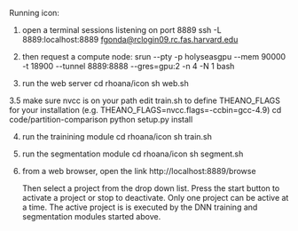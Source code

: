 Running icon:

1. open a terminal sessions listening on port 8889
   ssh -L 8889:localhost:8889 fgonda@rclogin09.rc.fas.harvard.edu

2. then request a compute node:
   srun --pty -p holyseasgpu --mem 90000 -t 18900 --tunnel 8889:8888 --gres=gpu:2 -n 4 -N 1 bash

3. run the web server
   cd rhoana/icon
   sh web.sh

3.5 make sure nvcc is on your path
    edit train.sh to define THEANO_FLAGS for your installation (e.g.
    THEANO_FLAGS=nvcc.flags=-ccbin=gcc-4.9)
    cd code/partition-comparison
    python setup.py install

4. run the trainining module
   cd rhoana/icon
   sh train.sh

5. run the segmentation module
   cd rhoana/icon
   sh segment.sh

6. from a web browser, open the link
   http://localhost:8889/browse
   
   Then select a project from the drop down list.
   Press the start button to activate a project
   or stop to deactivate.  Only one project can
   be active at a time.  The active project is
   is executed by the DNN training and segmentation
   modules started above.

